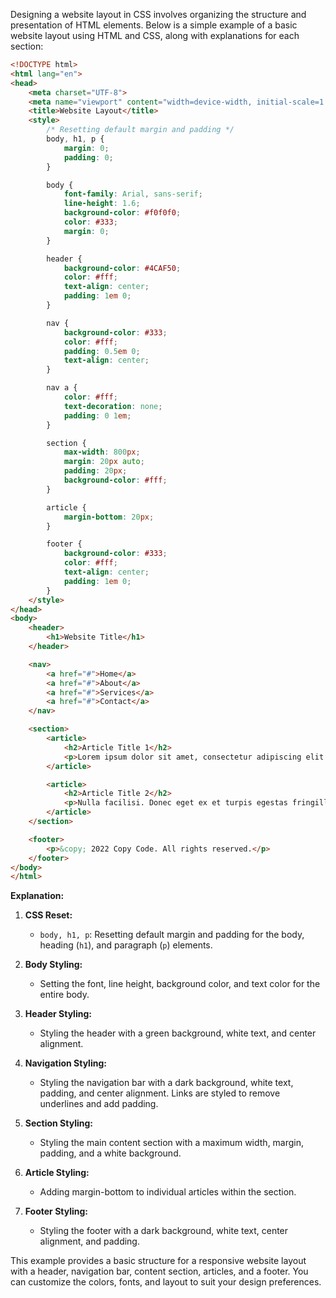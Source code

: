 Designing a website layout in CSS involves organizing the structure and presentation of HTML elements. Below is a simple example of a basic website layout using HTML and CSS, along with explanations for each section:

```html
<!DOCTYPE html>
<html lang="en">
<head>
    <meta charset="UTF-8">
    <meta name="viewport" content="width=device-width, initial-scale=1.0">
    <title>Website Layout</title>
    <style>
        /* Resetting default margin and padding */
        body, h1, p {
            margin: 0;
            padding: 0;
        }

        body {
            font-family: Arial, sans-serif;
            line-height: 1.6;
            background-color: #f0f0f0;
            color: #333;
            margin: 0;
        }

        header {
            background-color: #4CAF50;
            color: #fff;
            text-align: center;
            padding: 1em 0;
        }

        nav {
            background-color: #333;
            color: #fff;
            padding: 0.5em 0;
            text-align: center;
        }

        nav a {
            color: #fff;
            text-decoration: none;
            padding: 0 1em;
        }

        section {
            max-width: 800px;
            margin: 20px auto;
            padding: 20px;
            background-color: #fff;
        }

        article {
            margin-bottom: 20px;
        }

        footer {
            background-color: #333;
            color: #fff;
            text-align: center;
            padding: 1em 0;
        }
    </style>
</head>
<body>
    <header>
        <h1>Website Title</h1>
    </header>

    <nav>
        <a href="#">Home</a>
        <a href="#">About</a>
        <a href="#">Services</a>
        <a href="#">Contact</a>
    </nav>

    <section>
        <article>
            <h2>Article Title 1</h2>
            <p>Lorem ipsum dolor sit amet, consectetur adipiscing elit....</p>
        </article>

        <article>
            <h2>Article Title 2</h2>
            <p>Nulla facilisi. Donec eget ex et turpis egestas fringilla...</p>
        </article>
    </section>

    <footer>
        <p>&copy; 2022 Copy Code. All rights reserved.</p>
    </footer>
</body>
</html>
```

**Explanation:**

1. **CSS Reset:**
   - `body, h1, p`: Resetting default margin and padding for the body, heading (`h1`), and paragraph (`p`) elements.

2. **Body Styling:**
   - Setting the font, line height, background color, and text color for the entire body.

3. **Header Styling:**
   - Styling the header with a green background, white text, and center alignment.

4. **Navigation Styling:**
   - Styling the navigation bar with a dark background, white text, padding, and center alignment. Links are styled to remove underlines and add padding.

5. **Section Styling:**
   - Styling the main content section with a maximum width, margin, padding, and a white background.

6. **Article Styling:**
   - Adding margin-bottom to individual articles within the section.

7. **Footer Styling:**
   - Styling the footer with a dark background, white text, center alignment, and padding.

This example provides a basic structure for a responsive website layout with a header, navigation bar, content section, articles, and a footer. You can customize the colors, fonts, and layout to suit your design preferences.